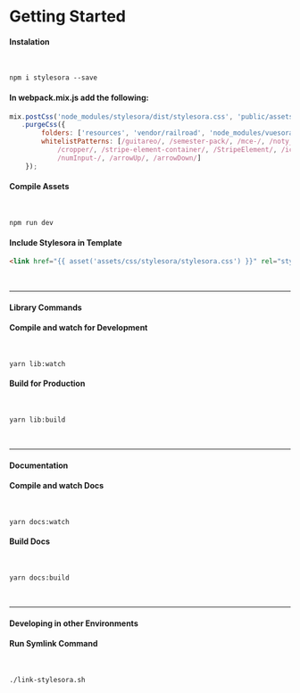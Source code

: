 # Getting Started
#### Instalation
<br>

`npm i stylesora --save`

#### In webpack.mix.js add the following:

```js
mix.postCss('node_modules/stylesora/dist/stylesora.css', 'public/assets/css/stylesora')
   .purgeCss({
        folders: ['resources', 'vendor/railroad', 'node_modules/vuesora'],
        whitelistPatterns: [/guitareo/, /semester-pack/, /mce-/, /noty_/, /no-scroll/, /hide-/, /intercom-/, /flatpickr-/,
            /cropper/, /stripe-element-container/, /StripeElement/, /icon-/, /numInput/, /flatpickr/, /cur-year/,
            /numInput-/, /arrowUp/, /arrowDown/]
    });
```

#### Compile Assets
<br>

`npm run dev`

#### Include Stylesora in Template
```html
<link href="{{ asset('assets/css/stylesora/stylesora.css') }}" rel="stylesheet">
```
<br>
<hr>

#### Library Commands
#### Compile and watch for Development
<br>

`yarn lib:watch`
#### Build for Production
<br>

`yarn lib:build`

<br>
<hr>

#### Documentation
#### Compile and watch Docs
<br>

`yarn docs:watch`
#### Build Docs
<br>

`yarn docs:build`

<br>
<hr>

#### Developing in other Environments
#### Run Symlink Command
<br>

`./link-stylesora.sh`



